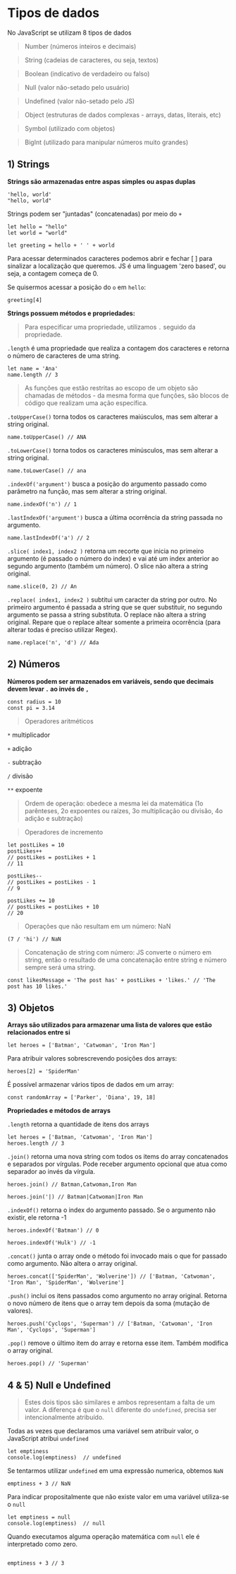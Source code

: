 # Tipos de dados

No JavaScript se utilizam 8 tipos de dados

> Number (números inteiros e decimais)

> String (cadeias de caracteres, ou seja, textos)

> Boolean (indicativo de verdadeiro ou falso)

> Null (valor não-setado pelo usuário)

> Undefined (valor não-setado pelo JS)

> Object (estruturas de dados complexas - arrays, datas, literais, etc)

> Symbol (utilizado com objetos)

> BigInt (utilizado para manipular números muito grandes)


## 1) Strings
**Strings são armazenadas entre aspas simples ou aspas duplas**
```
'hello, world'
"hello, world"

```
Strings podem ser "juntadas" (concatenadas) por meio do `+`
```
let hello = "hello"
let world = "world"

let greeting = hello + ' ' + world
```
Para acessar determinados caracteres podemos abrir e fechar [ ] para sinalizar a localização que queremos. JS é uma linguagem 'zero based', ou seja, a contagem começa de 0. 

Se quisermos acessar a posição do `o` em `hello`:
```
greeting[4]
```

**Strings possuem métodos e propriedades:** 
> Para especificar uma propriedade, utilizamos `.` seguido da propriedade.


`.length` é uma propriedade que realiza a contagem dos caracteres e retorna o número de caracteres de uma string.
```
let name = 'Ana'
name.length // 3
```

> As funções que estão restritas ao escopo de um objeto são chamadas de métodos - da mesma forma que funções, são blocos de código que realizam uma ação específica.

`.toUpperCase()` torna todos os caracteres maiúsculos, mas sem alterar a string original.
```
name.toUpperCase() // ANA
```

`.toLowerCase()` torna todos os caracteres minúsculos, mas sem alterar a string original.
```
name.toLowerCase() // ana
```

`.indexOf('argument')` busca a posição do argumento passado como parâmetro na função, mas sem alterar a string original.
```
name.indexOf('n') // 1
```

`.lastIndexOf('argument')` busca a última ocorrência da string passada no argumento.
```
name.lastIndexOf('a') // 2
```

`.slice( index1, index2 )` retorna um recorte que inicia no primeiro argumento (é passado o número do index) e vai até um index anterior ao segundo argumento (também um número). O slice não altera a string original.
```
name.slice(0, 2) // An
```

`.replace( index1, index2 )` subtitui um caracter da string por outro. No primeiro argumento é passada a string que se quer substituir, no segundo argumento se passa a string substituta. O replace não altera a string original. Repare que o replace altear somente a primeira ocorrência (para alterar todas é preciso utilizar Regex). 
```
name.replace('n', 'd') // Ada
```

## 2) Números
**Números podem ser armazenados em variáveis, sendo que decimais devem levar `.` ao invés de `,`**
```
const radius = 10
const pi = 3.14
```
> Operadores aritméticos 

`*` multiplicador

`+` adição

`-` subtração

`/` divisão

`**` expoente

> Ordem de operação: obedece a mesma lei da matemática (1o parênteses, 2o expoentes ou raízes, 3o multiplicação ou divisão, 4o adição e subtração)

> Operadores de incremento
```
let postLikes = 10
postLikes++ 
// postLikes = postLikes + 1 
// 11

postLikes--
// postLikes = postLikes - 1 
// 9

postLikes += 10
// postLikes = postLikes + 10 
// 20
```

> Operações que não resultam em um número: NaN
```
(7 / 'hi') // NaN
```

> Concatenação de string com número: JS converte o número em string, então o resultado de uma concatenação entre string e número sempre será uma string. 
```
const likesMessage = 'The post has' + postLikes + 'likes.' // 'The post has 10 likes.'
```

## 3) Objetos
**Arrays são utilizados para armazenar uma lista de valores que estão relacionados entre si**
```
let heroes = ['Batman', 'Catwoman', 'Iron Man']

```

Para atribuir valores sobrescrevendo posições dos arrays:
```
heroes[2] = 'SpiderMan'

```
É possível armazenar vários tipos de dados em um array:
```
const randomArray = ['Parker', 'Diana', 19, 18]

```
**Propriedades e métodos de arrays**

`.length` retorna a quantidade de itens dos arrays
```
let heroes = ['Batman, 'Catwoman', 'Iron Man']
heroes.length // 3
```

`.join()` retorna uma nova string com todos os items do array concatenados e separados por vírgulas. Pode receber argumento opcional que atua como separador ao invés da vírgula.
```
heroes.join() // Batman,Catwoman,Iron Man

heroes.join('|) // Batman|Catwoman|Iron Man

```

`.indexOf()` retorna o index do argumento passado. Se o argumento não existir, ele retorna -1
```
heroes.indexOf('Batman') // 0

heroes.indexOf('Hulk') // -1

```

`.concat()` junta o array onde o método foi invocado mais o que for passado como argumento. Não altera o array original.
```
heroes.concat(['SpiderMan', 'Wolverine']) // ['Batman, 'Catwoman', 'Iron Man', 'SpiderMan', 'Wolverine']

```

`.push()` inclui os itens passados como argumento no array original. Retorna o novo número de itens que o array tem depois da soma (mutação de valores).
```
heroes.push('Cyclops', 'Superman') // ['Batman, 'Catwoman', 'Iron Man', 'Cyclops', 'Superman']

```

`.pop()` remove o último item do array e retorna esse item. Também modifica o array original.
```
heroes.pop() // 'Superman'

```

## 4 & 5) Null e Undefined

>Estes dois tipos são similares e ambos representam a falta de um valor. A diferença é que o `null` diferente do `undefined`, precisa ser intencionalmente atribuído.

Todas as vezes que declaramos uma variável sem atribuir valor, o JavaScript atribui `undefined` 
```
let emptiness 
console.log(emptiness)  // undefined
```

Se tentarmos utilizar `undefined` em uma expressão numerica, obtemos `NaN`
```
emptiness + 3 // NaN
```

Para indicar propositalmente que não existe valor em uma variável utiliza-se o `null` 
```
let emptiness = null
console.log(emptiness)  // null

```

Quando executamos alguma operação matemática com  `null`  ele é interpretado como zero.
```

emptiness + 3 // 3
```